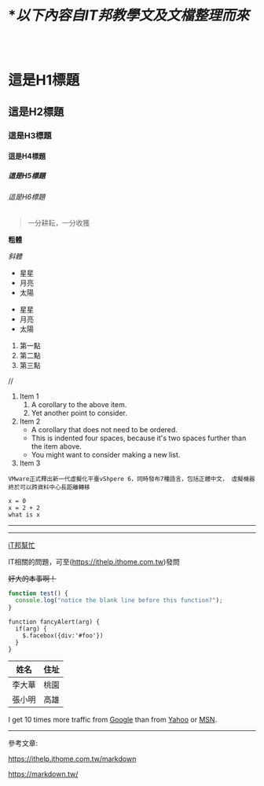 # **以下內容自IT邦教學文及文檔整理而來*
<br/>
<br/>

# 這是H1標題
## 這是H2標題
### 這是H3標題
#### 這是H4標題
##### 這是H5標題
###### 這是H6標題

> 一分耕耘，一分收獲

**粗體**

*斜體*

* 星星
* 月亮
* 太陽

- 星星
- 月亮
- 太陽

1. 第一點
2. 第二點
3. 第三點

//
1. Item 1
   1. A corollary to the above item.
   2. Yet another point to consider.
2. Item 2
   * A corollary that does not need to be ordered.
   * This is indented four spaces, because it's two spaces further than the item above.
   * You might want to consider making a new list.
3. Item 3


`
VMware正式釋出新一代虛擬化平臺vShpere 6，同時發布7種語言，包括正體中文，
虛擬機器終於可以跨資料中心長距離轉移
`

```
x = 0
x = 2 + 2
what is x
```

---
***

[iT邦幫忙](https://ithelp.ithome.com.tw)

IT相關的問題，可至(https://ithelp.ithome.com.tw)發問

~~好大的本事啊！~~

```javascript
function test() {
  console.log("notice the blank line before this function?");
}
```

    function fancyAlert(arg) {
      if(arg) {
        $.facebox({div:'#foo'})
      }
    }

姓名 | 住址
--- | ---
李大華 | 桃園
張小明 | 高雄

I get 10 times more traffic from [Google][] than from
[Yahoo][] or [MSN][].

  [google]: http://google.com/        "Google"
  [yahoo]:  http://search.yahoo.com/  "Yahoo Search"
  [msn]:    http://search.msn.com/    "MSN Search"


-----------------------
參考文章:

https://ithelp.ithome.com.tw/markdown

https://markdown.tw/